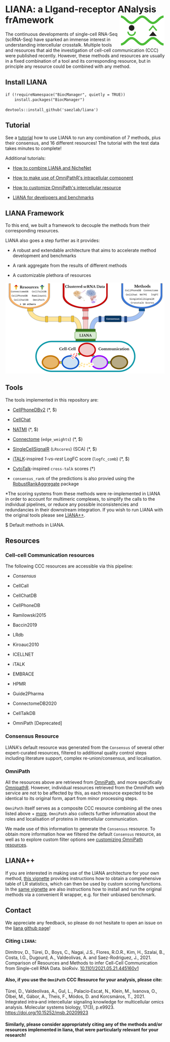 # LIANA: a LIgand-receptor ANalysis frAmework <img src="liana_logo.png" align="right" height="100">

The continuous developments of single-cell RNA-Seq (scRNA-Seq) have sparked
an immense interest in understanding intercellular crosstalk. Multiple
tools and resources that aid the investigation of cell-cell communication (CCC)
were published recently.
However, these methods and resources are usually in a fixed combination of a
tool and its corresponding resource, but in principle any resource could be
combined with any method.  

    
## Install LIANA  
```{r}
if (!requireNamespace("BiocManager", quietly = TRUE))
    install.packages("BiocManager")
    
devtools::install_github('saezlab/liana')
```

  
## Tutorial
See a [tutorial](https://saezlab.github.io/liana/articles/liana_tutorial.html) how to use LIANA to run any combination of 7 methods, plus their consensus, and 16 different resources!
The tutorial with the test data takes minutes to complete!    
  
Additional tutorials:  

* [How to combine LIANA and NicheNet](https://saezlab.github.io/liana/articles/liana_nichenet.html)  

* [How to make use of OmniPathR's intracellular component](https://saezlab.github.io/liana/articles/liana_intracell.html)  

* [How to customize OmniPath's intercellular resource](https://saezlab.github.io/liana/articles/liana_intracell.html)  

* [LIANA for developers and benchmarks](https://saezlab.github.io/liana/articles/liana_devel.html)  
  
  
## LIANA Framework
  
To this end, we built a framework to decouple the methods from their corresponding resources.
   
LIANA also goes a step further as it provides:

* A robust and extendable architecture that aims to accelerate method development and benchmarks

* A rank aggregate from the results of different methods

* A customizable plethora of resources
  
![landingpage](ligrec_pipe.png)
  
  
## Tools

The tools implemented in this repository are:

- [CellPhoneDBv2](https://github.com/Teichlab/cellphonedb) (*, $)
- [CellChat](https://github.com/sqjin/CellChat)
- [NATMI](https://github.com/forrest-lab/NATMI) (*, $)
- [Connectome](https://github.com/msraredon/Connectome) (`edge_weights`) (*, $)
- [SingleCellSignalR](https://github.com/SCA-IRCM/SingleCellSignalR) (`LRscores`) (SCA) (*, $)
- [iTALK](https://github.com/Coolgenome/iTALK)-inspired *1-vs-rest* LogFC score (`logfc_comb`) (*, $)
- [CytoTalk](https://advances.sciencemag.org/content/7/16/eabf1356)-inspired `cross-talk` scores (*)
  
- `consensus_rank` of the predictions is also provied using the [RobustRankAggregate](https://pubmed.ncbi.nlm.nih.gov/22247279/) package
  
  
*The scoring systems from these methods were re-implemented in LIANA in order to account for multimeric complexes, to simplify the calls to the individual pipelines, or reduce any possible inconsistencies and redundancies in their downstream integration. If you wish to run LIANA with the original tools please see [LIANA++](https://saezlab.github.io/liana/articles/liana_devel.html).
  
$ Default methods in LIANA.

  
## Resources

### Cell-cell Communication resources

The following CCC resources are accessible via this pipeline:

- *Consensus*

- CellCall
- CellChatDB
- CellPhoneDB
- Ramilowski2015
- Baccin2019
- LRdb
- Kiroauc2010
- ICELLNET
- iTALK
- EMBRACE
- HPMR
- Guide2Pharma
- ConnectomeDB2020
- CellTalkDB
- OmniPath [Deprecated]
  
  
### Consensus Resource
LIANA's default resource was generated from the `Consensus` of several other expert-curated resources,
filtered to additional quality control steps including literature support, complex re-union/consensus, and localisation.

  
### OmniPath
  
All the resources above are retrieved from [OmniPath](https://omnipathdb.org/),
and more specifically [OmnipathR](https://github.com/saezlab/OmnipathR).
However, individual resources retrieved from the OmniPath web service are not to be affected by this,
as each resource expected to be identical to its original form, apart from minor processing steps.
  
`OmniPath` itself serves as a composite CCC resource combining all the ones listed
above + [more](https://doi.org/10.15252/msb.20209923). `OmniPath` also collects
further information about the roles and localisation of proteins in intercellular communication.

We made use of this information to generate the `Consensus` resource.
To obtain more information how we filtered the default `Consensus` resource,
as well as to explore custom filter options see [customizing OmniPath resources](https://saezlab.github.io/liana/articles/liana_custom_op.html).  
  
  
## LIANA++
If you are interested in making use of the LIANA architecture for your own method, [this vignette](https://saezlab.github.io/liana/articles/liana_devel.html) provides instructions how to obtain a comprehensive table of LR statistics, which can then be used by custom scoring functions.
In the [same vignette](https://saezlab.github.io/liana/articles/liana_devel.html) are also instructions how to install and run the original methods via a convenient R wrapper, e.g. for their unbiased benchmark.
  
  
  
## Contact
We appreciate any feedback, so please do not hesitate to open an issue on the [liana github page](https://github.com/saezlab/liana)!  
  
  
  
### Citing `LIANA`:
Dimitrov, D., Türei, D., Boys, C., Nagai, J.S., Flores, R.O.R., Kim, H., Szalai, B., Costa, I.G., Dugourd, A., Valdeolivas, A. and Saez-Rodriguez, J., 2021.  Comparison of Resources and Methods to infer Cell-Cell Communication from Single-cell RNA Data.
  bioRxiv. [10.1101/2021.05.21.445160v1](https://www.biorxiv.org/content/10.1101/2021.05.21.445160v1)

#### Also, if you use the `OmniPath` CCC Resource for your analysis, please cite:
Türei, D., Valdeolivas, A., Gul, L., Palacio‐Escat, N., Klein, M., Ivanova, O., Ölbei, M., Gábor, A., Theis, F., Módos, D. and Korcsmáros, T., 2021. Integrated intra‐and intercellular signaling knowledge for multicellular omics analysis. Molecular systems biology, 17(3), p.e9923.
https://doi.org/10.15252/msb.20209923
  
#### Similarly, please consider appropriately citing any of the methods and/or resources implemented in liana, that were particularly relevant for your research!
